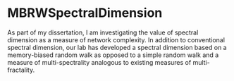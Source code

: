 # MBRWSpectralDimension
As part of my dissertation, I am investigating the value of spectral dimension as a measure of network complexity. In addition to conventional spectral dimension, our lab has developed a spectral dimension based on a memory-biased random walk as opposed to a simple random walk and a measure of multi-spectrality analogous to existing measures of multi-fractality.
